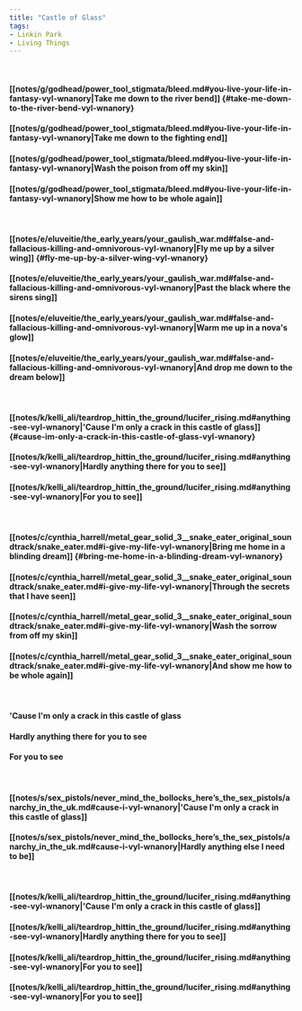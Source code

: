 ```yaml
---
title: "Castle of Glass"
tags:
- Linkin Park
- Living Things
---
```

&nbsp;
#### [[notes/g/godhead/power_tool_stigmata/bleed.md#you-live-your-life-in-fantasy-vyl-wnanory|Take me down to the river bend]] {#take-me-down-to-the-river-bend-vyl-wnanory}
#### [[notes/g/godhead/power_tool_stigmata/bleed.md#you-live-your-life-in-fantasy-vyl-wnanory|Take me down to the fighting end]]
#### [[notes/g/godhead/power_tool_stigmata/bleed.md#you-live-your-life-in-fantasy-vyl-wnanory|Wash the poison from off my skin]]
#### [[notes/g/godhead/power_tool_stigmata/bleed.md#you-live-your-life-in-fantasy-vyl-wnanory|Show me how to be whole again]]
&nbsp;
#### [[notes/e/eluveitie/the_early_years/your_gaulish_war.md#false-and-fallacious-killing-and-omnivorous-vyl-wnanory|Fly me up by a silver wing]] {#fly-me-up-by-a-silver-wing-vyl-wnanory}
#### [[notes/e/eluveitie/the_early_years/your_gaulish_war.md#false-and-fallacious-killing-and-omnivorous-vyl-wnanory|Past the black where the sirens sing]]
#### [[notes/e/eluveitie/the_early_years/your_gaulish_war.md#false-and-fallacious-killing-and-omnivorous-vyl-wnanory|Warm me up in a nova's glow]]
#### [[notes/e/eluveitie/the_early_years/your_gaulish_war.md#false-and-fallacious-killing-and-omnivorous-vyl-wnanory|And drop me down to the dream below]]
&nbsp;
#### [[notes/k/kelli_ali/teardrop_hittin_the_ground/lucifer_rising.md#anything-see-vyl-wnanory|'Cause I'm only a crack in this castle of glass]] {#cause-im-only-a-crack-in-this-castle-of-glass-vyl-wnanory}
#### [[notes/k/kelli_ali/teardrop_hittin_the_ground/lucifer_rising.md#anything-see-vyl-wnanory|Hardly anything there for you to see]]
#### [[notes/k/kelli_ali/teardrop_hittin_the_ground/lucifer_rising.md#anything-see-vyl-wnanory|For you to see]]
&nbsp;
#### [[notes/c/cynthia_harrell/metal_gear_solid_3__snake_eater_original_soundtrack/snake_eater.md#i-give-my-life-vyl-wnanory|Bring me home in a blinding dream]] {#bring-me-home-in-a-blinding-dream-vyl-wnanory}
#### [[notes/c/cynthia_harrell/metal_gear_solid_3__snake_eater_original_soundtrack/snake_eater.md#i-give-my-life-vyl-wnanory|Through the secrets that I have seen]]
#### [[notes/c/cynthia_harrell/metal_gear_solid_3__snake_eater_original_soundtrack/snake_eater.md#i-give-my-life-vyl-wnanory|Wash the sorrow from off my skin]]
#### [[notes/c/cynthia_harrell/metal_gear_solid_3__snake_eater_original_soundtrack/snake_eater.md#i-give-my-life-vyl-wnanory|And show me how to be whole again]]
&nbsp;
#### 'Cause I'm only a crack in this castle of glass
#### Hardly anything there for you to see
#### For you to see
&nbsp;
#### [[notes/s/sex_pistols/never_mind_the_bollocks_here’s_the_sex_pistols/anarchy_in_the_uk.md#cause-i-vyl-wnanory|'Cause I'm only a crack in this castle of glass]]
#### [[notes/s/sex_pistols/never_mind_the_bollocks_here’s_the_sex_pistols/anarchy_in_the_uk.md#cause-i-vyl-wnanory|Hardly anything else I need to be]]
&nbsp;
#### [[notes/k/kelli_ali/teardrop_hittin_the_ground/lucifer_rising.md#anything-see-vyl-wnanory|'Cause I'm only a crack in this castle of glass]]
#### [[notes/k/kelli_ali/teardrop_hittin_the_ground/lucifer_rising.md#anything-see-vyl-wnanory|Hardly anything there for you to see]]
#### [[notes/k/kelli_ali/teardrop_hittin_the_ground/lucifer_rising.md#anything-see-vyl-wnanory|For you to see]]
#### [[notes/k/kelli_ali/teardrop_hittin_the_ground/lucifer_rising.md#anything-see-vyl-wnanory|For you to see]]
